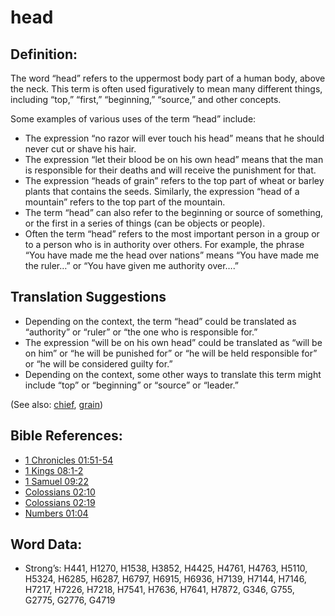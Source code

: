 # head

## Definition:

The word “head” refers to the uppermost body part of a human body, above the neck. This term is often used figuratively to mean many different things, including “top,” “first,” “beginning,” “source,” and other concepts.

Some examples of various uses of the term “head” include:

* The expression “no razor will ever touch his head” means that he should never cut or shave his hair.
* The expression “let their blood be on his own head” means that the man is responsible for their deaths and will receive the punishment for that.
* The expression “heads of grain” refers to the top part of wheat or barley plants that contains the seeds. Similarly, the expression “head of a mountain” refers to the top part of the mountain.
* The term “head” can also refer to the beginning or source of something, or the first in a series of things (can be objects or people).
* Often the term “head” refers to the most important person in a group or to a person who is in authority over others. For example, the phrase “You have made me the head over nations” means “You have made me the ruler…” or “You have given me authority over….”


## Translation Suggestions

* Depending on the context, the term “head” could be translated as “authority” or “ruler” or “the one who is responsible for.”
* The expression “will be on his own head” could be translated as “will be on him” or “he will be punished for” or “he will be held responsible for” or “he will be considered guilty for.”
* Depending on the context, some other ways to translate this term might include “top” or “beginning” or “source” or “leader.”

(See also: [chief](../other/chief.md), [grain](../other/grain.md))

## Bible References:

* [1 Chronicles 01:51-54](rc://en/tn/help/1ch/01/51)
* [1 Kings 08:1-2](rc://en/tn/help/1ki/08/01)
* [1 Samuel 09:22](rc://en/tn/help/1sa/09/22)
* [Colossians 02:10](rc://en/tn/help/col/02/10)
* [Colossians 02:19](rc://en/tn/help/col/02/19)
* [Numbers 01:04](rc://en/tn/help/num/01/04)

## Word Data:

* Strong’s: H441, H1270, H1538, H3852, H4425, H4761, H4763, H5110, H5324, H6285, H6287, H6797, H6915, H6936, H7139, H7144, H7146, H7217, H7226, H7218, H7541, H7636, H7641, H7872, G346, G755, G2775, G2776, G4719
